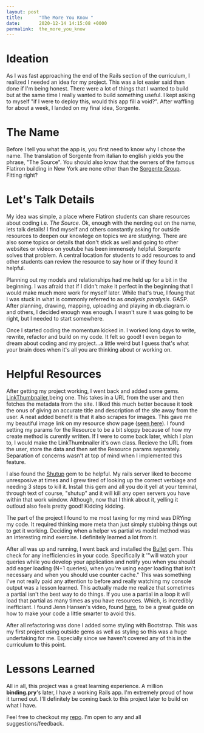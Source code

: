 ```yaml
---
layout: post
title:      "The More You Know "
date:       2020-12-14 14:15:08 +0000
permalink:  the_more_you_know
---
```



# Ideation
As I was fast approaching the end of the Rails section of the curriculum, I realized I needed an idea for my project. This was a lot easier said than done if I'm being honest. There were a lot of things that I wanted to build but at the same time I really wanted to build something useful. I kept asking to myself "if I were to deploy this, would this app fill a void?".  After waffling for about a week, I landed on my final idea, Sorgente. 

# The Name
Before I tell you what the app is, you first need to know why I chose the name. The translation of Sorgente from italian to english yields you the phrase, "The Source". You should also know that the owners of the famous Flatiron building in New York are none other than the [Sorgente Group](https://sorgentegroupofamerica.com/). Fitting right? 

# Let's Talk Details
My idea was simple, a place where Flatiron students can share resources about coding i.e. *The Source*.  Ok, enough with the nerding out on the name, lets talk details! I find myself and others constantly asking for outside resources to deepen our knowlege on topics we are studying. There are also some topics or details that don't stick as well and going to other websites or videos on youtube has been immensely helpful. Sorgente solves that problem. A central location for students to add resources to and other students can review the resource to say how or if they found it helpful. 

Planning out my models and relationships had me held up for a bit in the beginning. I was afraid that if I didn't make it perfect in the beginning that I would make much more work for myself later. While that's true, I foung that I was stuck in what is commonly referred to as *analysis paralysis*. GASP.  After planning, drawing, mapping, uploading and playing in db.diagram.io and others, I decided enough was enough. I wasn't sure it was going to be right, but I needed to start somewhere. 

Once I started coding the momentum kicked in. I worked long days to write, rewrite, refactor and build on my code. It felt so good! I even began to dream about coding and my project...a little weird but I guess that's what your brain does when it's all you are thinking about or working on. 

# Helpful Resources
After getting my project working, I went back and added some gems. [LinkThumbnailer ](https://github.com/gottfrois/link_thumbnailer) being one. This takes in a URL from the user and then fetches the metadata from the site. I liked this much better because it took the onus of giving an accurate title and description of the site away from the user. A neat added benefit is that it also scrapes for images. This gave me my beautiful image link on my resource show page ([seen here](https://drive.google.com/file/d/1pK3CxL_dmf3hxQrAu7wy24GK6w0pMBaH/view?usp=sharing)). I found setting my params for the Resource to be a bit sloppy because of how my create method is curently written. If I were to come back later, which I plan to, I would make the LinkThumbnailer it's own class. Recieve the URL from the user, store the data and then set the Resource params separately. Separation of concerns wasn't at top of mind when I implemented this feature. 

I also found the [Shutup](https://dev.to/andrewmcodes/stopping-a-runaway-rails-server-7mg) gem to be helpful. My rails server liked to become unresposive at times and I grew tired of looking up the correct verbiage and needing 3 steps to kill it. Install this gem and all you do it yell at your teminal, through text of course, "shutup" and it will kill any open servers you have within that work window. Although, now that I think about it, yelling it outloud also feels pretty good! Kidding kidding. 

The part of the project I found to me most taxing for my mind was DRYing my code. It required thinking more meta than just simply stubbing things out to get it working. Deciding when a helper vs partial vs model method was an interesting mind exercise. I definitely learned a lot from it. 

After all was up and running, I went back and installed the [Bullet](https://github.com/flyerhzm/bullet) gem. This check for any inefficiencies in your code. Specifically it '"will watch your queries while you develop your application and notify you when you should add eager loading (N+1 queries), when you're using eager loading that isn't necessary and when you should use counter cache." This was something I've not really paid any attention to before and really watching my console output was a lesson learned. This actually made me realize that sometimes a partial isn't the best way to do things. If you use a partial in a loop it will load that partial as many times as you have resources. Which, is incredibly inefficiant. I found Jenn Hansen's video, found [here](https://youtu.be/M5SkirQYpp0), to be a great guide on how to make your code a little smarter to avoid this. 

After all refactoring was done I added some styling with Bootstrap. This was my first project using outside gems as well as styling so this was a huge undertaking for me. Especially since we haven't covered any of this in the curriculum to this point. 

# Lessons Learned
All in all, this project was a great learning experience. A million **binding.pry**'s later, I have a working Rails app. I'm extremely proud of how it turned out.  I'll definitely be coming back to this project later to build on what I have. 


Feel free to checkout my [repo](https://github.com/ashleymader/Sorgente). I'm open to any and all suggestions/feedback.




